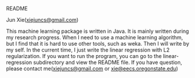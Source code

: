 README

Jun Xie(xiejuncs@gmail.com)

This machine learning package is written in Java. It is mainly written during my research progress. When I need to use a machine learning algorithm, but I find that it is hard to use other tools, such as weka. Then I will write by my self. In the current time, I just write the linear regression with L2 regularization. If you want to run the program, you can go to the linear-regression subdirectory and view the README file.
If you have question, please contact me(xiejuncs@gmail.com or xie@eecs.oregonstate.edu) 
